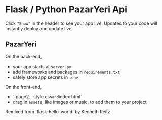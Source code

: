 # Flask / Python PazarYeri Api

Click `"Show"` in the header to see your app live. Updates to your code will instantly deploy and update live.

## PazarYeri

On the back-end,

- your app starts at `server.py`
- add frameworks and packages in `requirements.txt`
- safely store app secrets in `.env`

On the front-end,

- ``page2`, `style.css` and `index.html`
- drag in `assets`, like images or music, to add them to your project

Remixed from 'flask-hello-world' by Kenneth Reitz
